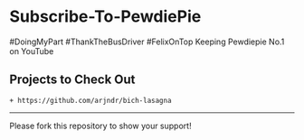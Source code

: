 # Subscribe-To-PewdiePie
#DoingMyPart #ThankTheBusDriver #FelixOnTop Keeping Pewdiepie No.1 on YouTube 


## Projects to Check Out
    + https://github.com/arjndr/bich-lasagna
    
---

Please fork this repository to show your support!
